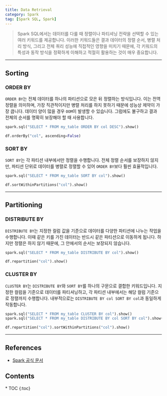 ```yaml
---
title: Data Retrieval
category: Spark
tag: [Spark SQL, Spark]
---
```


> Spark SQL에서는 데이터를 다룰 때 정렬이나 파티셔닝 전략을 선택할 수 있는 여러 키워드를 제공합니다. 이러한 키워드들은 결과 데이터의 정렬 순서, 병렬 처리 방식, 그리고 전체 쿼리 성능에 직접적인 영향을 미치기 때문에, 각 키워드의 특성과 동작 방식을 정확하게 이해하고 적절히 활용하는 것이 매우 중요합니다.

---

## Sorting 

### ORDER BY
`ORDER BY`는 전체 데이터를 하나의 파티션으로 모은 뒤 정렬하는 방식입니다. 이는 전역 정렬을 의미하며, 가장 직관적이지만 병렬 처리를 하지 못하기 때문에 성능상 제약이 가장 큽니다. 데이터 양이 많을 경우 `OOM`이 발생할 수 있습니다. 그럼에도 불구하고 결과 전체의 순서를 명확히 보장해야 할 때 사용합니다.

```python
spark.sql("SELECT * FROM my_table ORDER BY col DESC").show()
```

```python
df.orderBy("col", ascending=False)
```

### SORT BY
`SORT BY`는 각 파티션 내부에서만 정렬을 수행합니다. 전체 정렬 순서를 보장하지 않지만, 파티션 단위로 데이터를 병렬로 정렬할 수 있어 `ORDER BY`보다 훨씬 효율적입니다. 

```python
spark.sql("SELECT * FROM my_table SORT BY col").show()
```

```python
df.sortWithinPartitions("col").show()
```

---

## Partitioning 

### DISTRIBUTE BY
`DISTRIBUTE BY`는 지정한 컬럼 값을 기준으로 데이터를 다양한 파티션에 나누는 작업을 수행합니다. 이때 같은 키를 가진 데이터는 반드시 같은 파티션으로 이동하게 됩니다. 하지만 정렬은 하지 않기 때문에, 그 안에서의 순서는 보장되지 않습니다.

```python
spark.sql("SELECT * FROM my_table DISTRIBUTE BY col").show()
```

```python
df.repartition("col").show()
```

### CLUSTER BY
`CLUSTER BY`는 `DISTRIBUTE BY`와 `SORT BY`를 하나의 구문으로 결합한 키워드입니다. 지정한 컬럼을 기준으로 데이터를 파티셔닝하고, 각 파티션 내부에서는 해당 컬럼 기준으로 정렬까지 수행합니다. 내부적으로는 `DISTRIBUTE BY col SORT BY col`과 동일하게 작동합니다.

```python
spark.sql("SELECT * FROM my_table CLUSTER BY col").show()
spark.sql("SELECT * FROM my_table DISTRIBUTE BY col SORT BY col").show()
```

```python
df.repartition("col").sortWithinPartitions("col").show()
```

---

## References
- [Spark 공식 문서](https://spark.apache.org/docs/latest/)

<nav class="post-toc" markdown="1">
  <h2>Contents</h2>
* TOC
{:toc}
</nav>
